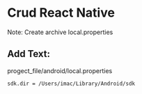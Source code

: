 # Crud React Native
Note: Create archive local.properties

## Add Text:
progect_file/android/local.properties
```bash
sdk.dir = /Users/imac/Library/Android/sdk
```
